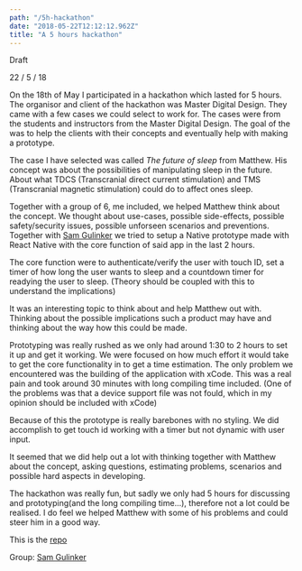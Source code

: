 ```yaml
---
path: "/5h-hackathon"
date: "2018-05-22T12:12:12.962Z"
title: "A 5 hours hackathon"
---
```


Draft

22 / 5 / 18

On the 18th of May I participated in a hackathon which lasted for 5 hours. The organisor and client of the hackathon was Master Digital Design. They came with a few cases we could select to work for. The cases were from the students and instructors from the Master Digital Design. The goal of the was to help the clients with their concepts and eventually help with making a prototype.

The case I have selected was called *The future of sleep* from Matthew. His concept was about the possibilities of manipulating sleep in the future. About what TDCS (Transcranial direct current stimulation) and TMS (Transcranial magnetic stimulation) could do to affect ones sleep.

Together with a group of 6, me included, we helped Matthew think about the concept. We thought about use-cases, possible side-effects, possible safety/security issues, possible unforseen scenarios and preventions. Together with [Sam Gulinker](https://github.com/Sam-Guliker) we tried to setup a Native prototype made with React Native with the core function of said app in the last 2 hours.

The core function were to authenticate/verify the user with touch ID, set a timer of how long the user wants to sleep and a countdown timer for readying the user to sleep. (Theory should be coupled with this to understand the implications)

It was an interesting topic to think about and help Matthew out with. Thinking about the possible implications such a product may have and thinking about the way how this could be made.

Prototyping was really rushed as we only had around 1:30 to 2 hours to set it up and get it working. We were focused on how much effort it would take to get the core functionality in to get a time estimation. The only problem we encountered was the building of the application with xCode. This was a real pain and took around 30 minutes with long compiling time included. (One of the problems was that a device support file was not fould, which in my opinion should be included with xCode)

Because of this the prototype is really barebones with no styling. We did accomplish to get touch id working with a timer but not dynamic with user input.

It seemed that we did help out a lot with thinking together with Matthew about the concept, asking questions, estimating problems, scenarios and possible hard aspects in developing.

The hackathon was really fun, but sadly we only had 5 hours for discussing and prototyping(and the long compiling time...), therefore not a lot could be realised. I do feel we helped Matthew with some of his problems and could steer him in a good way.

This is the [repo](https://github.com/kyunwang/future-of-sleep)

Group:
[Sam Gulinker](https://github.com/Sam-Guliker)